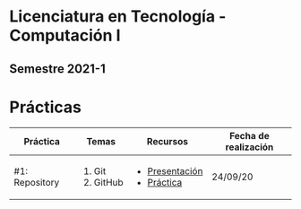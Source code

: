 # Licenciatura en Tecnología - Computación I
## Semestre 2021-1

# Prácticas

|Práctica|Temas|Recursos|Fecha de realización|
|--|--|--|--|
|#1: Repository|<ol><li>Git</li><li>GitHub</li></ol>|<ul><li>[Presentación](practicas/1_repository/RepositoryPresentacion.pdf)</li><li>[Práctica](practias/1_repository/)</li></ul>|24/09/20|
